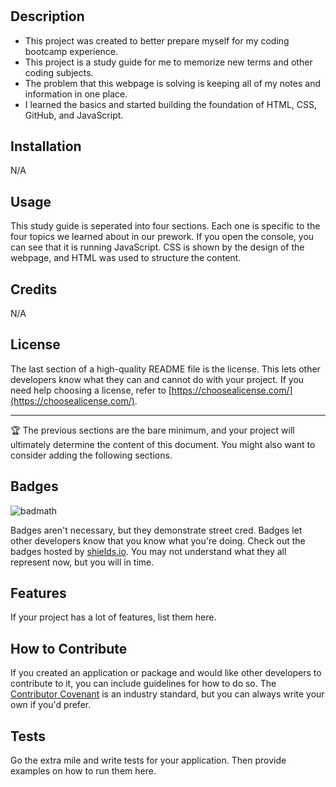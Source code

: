 # <Prework Study Guide Webpage>

## Description

- This project was created to better prepare myself for my coding bootcamp experience.
- This project is a study guide for me to memorize new terms and other coding subjects.
- The problem that this webpage is solving is keeping all of my notes and information in one place.
- I learned the basics and started building the foundation of HTML, CSS, GitHub, and JavaScript.

## Installation

N/A

## Usage

This study guide is seperated into four sections. Each one is specific to the four topics we learned about in our prework. If you open the console, you can see that it is running JavaScript. CSS is shown by the design of the webpage, and HTML was used to structure the content.

## Credits

N/A

## License

The last section of a high-quality README file is the license. This lets other developers know what they can and cannot do with your project. If you need help choosing a license, refer to [https://choosealicense.com/](https://choosealicense.com/).

---

🏆 The previous sections are the bare minimum, and your project will ultimately determine the content of this document. You might also want to consider adding the following sections.

## Badges

![badmath](https://img.shields.io/github/languages/top/nielsenjared/badmath)

Badges aren't necessary, but they demonstrate street cred. Badges let other developers know that you know what you're doing. Check out the badges hosted by [shields.io](https://shields.io/). You may not understand what they all represent now, but you will in time.

## Features

If your project has a lot of features, list them here.

## How to Contribute

If you created an application or package and would like other developers to contribute to it, you can include guidelines for how to do so. The [Contributor Covenant](https://www.contributor-covenant.org/) is an industry standard, but you can always write your own if you'd prefer.

## Tests

Go the extra mile and write tests for your application. Then provide examples on how to run them here.